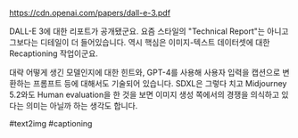 https://cdn.openai.com/papers/dall-e-3.pdf

DALL-E 3에 대한 리포트가 공개됐군요. 요즘 스타일의 "Technical Report"는 아니고 그보다는 디테일이 더 들어있습니다. 역시 핵심은 이미지-텍스트 데이터셋에 대한 Recaptioning 작업이군요.

대략 어떻게 생긴 모델인지에 대한 힌트와, GPT-4를 사용해 사용자 입력을 캡션으로 변환하는 프롬프트 등에 대해서도 기술되어 있습니다. SDXL은 그렇다 치고 Midjourney 5.2와도 Human evaluation을 한 것을 보면 이미지 생성 쪽에서의 경쟁을 의식하고 있다는 의미는 아닐까 하는 생각도 합니다.

#text2img #captioning 
